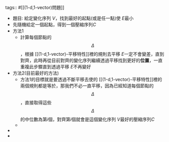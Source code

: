 tags:: #[[(1-d,1-vector)問題]]

- 題目: 給定變化序列 $V$，找到最好的起點(或是任一點)使 $E$最小
- 先隨機給定一個起點，得到一個壓縮序列$C$
- 方法1
	- 計算每個節點的$$\Delta$$，根據 [[(1-d,1-vector)-平移特性]]裡的規則去平移 $E$一定不會變差，直到對齊，此時再從目前對齊的變化序列繼續透過平移找到更好的**位置**，一直重複此步驟直到透過平移 $E$不再變好
- 方法2(目前最好的方法)
	- 方法1的目標就是要透過不斷平移去使的 [[(1-d,1-vector)-平移特性]]裡的兩個規則都是等於，那我們不必一直平移，因為已經知道每個節點的$$\Delta$$，直接取得這些$$\Delta$$的中位數為第$i$個，對齊第$i$個就會是這個變化序列 $V$最好的壓縮序列$C$
	-
-
-